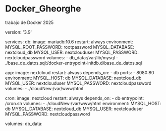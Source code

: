 # Docker_Gheorghe
trabajo de Docker 2025

version: '3.9'

services:
  db:
    image: mariadb:10.6
    restart: always
    environment:
      MYSQL_ROOT_PASSWORD: rootpassword
      MYSQL_DATABASE: nextcloud_db
      MYSQL_USER: nextclouduser
      MYSQL_PASSWORD: nextcloudpassword
    volumes:
      - db_data:/var/lib/mysql
      - ./base_de_datos.sql:/docker-entrypoint-initdb.d/base_de_datos.sql

  app:
    image: nextcloud
    restart: always
    depends_on:
      - db
    ports:
      - 8080:80
    environment:
      MYSQL_HOST: db
      MYSQL_DATABASE: nextcloud_db
      MYSQL_USER: nextclouduser
      MYSQL_PASSWORD: nextcloudpassword
    volumes:
      - ./cloudNew:/var/www/html

  cron:
    image: nextcloud
    restart: always
    depends_on:
      - db
    entrypoint: /cron.sh
    volumes:
      - ./cloudNew:/var/www/html
    environment:
      MYSQL_HOST: db
      MYSQL_DATABASE: nextcloud_db
      MYSQL_USER: nextclouduser
      MYSQL_PASSWORD: nextcloudpassword

volumes:
  db_data:

